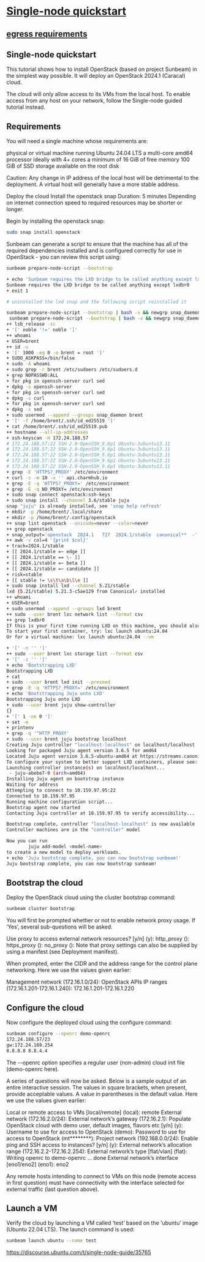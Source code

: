# **[Single-node quickstart](https://canonical.com/microstack/docs/single-node)**

## **[egress requirements](https://discourse.ubuntu.com/t/manage-a-proxied-environment/43946)**

## Single-node quickstart

This tutorial shows how to install OpenStack (based on project Sunbeam) in the simplest way possible. It will deploy an OpenStack 2024.1 (Caracal) cloud.

The cloud will only allow access to its VMs from the local host. To enable access from any host on your network, follow the Single-node guided tutorial instead.

## Requirements

You will need a single machine whose requirements are:

physical or virtual machine running Ubuntu 24.04 LTS
a multi-core amd64 processor ideally with 4+ cores
a minimum of 16 GiB of free memory
100 GiB of SSD storage available on the root disk

Caution: Any change in IP address of the local host will be detrimental to the deployment. A virtual host will generally have a more stable address.

Deploy the cloud
Install the openstack snap
Duration: 5 minutes
Depending on internet connection speed to required resources may be shorter or longer.

Begin by installing the openstack snap:

```bash
sudo snap install openstack
```

Sunbeam can generate a script to ensure that the machine has all of the required dependencies installed and is configured correctly for use in OpenStack - you can review this script using:

```bash
sunbeam prepare-node-script --bootstrap

+ echo 'Sunbeam requires the LXD bridge to be called anything except lxdbr0'
Sunbeam requires the LXD bridge to be called anything except lxdbr0
+ exit 1

# uninstalled the lxd snap and the following script reinstalled it

sunbeam prepare-node-script --bootstrap | bash -x && newgrp snap_daemon
 sunbeam prepare-node-script --bootstrap | bash -x && newgrp snap_daemon
++ lsb_release -sc
+ '[' noble '!=' noble ']'
++ whoami
+ USER=brent
++ id -u
+ '[' 1000 -eq 0 -o brent = root ']'
+ SUDO_ASKPASS=/bin/false
+ sudo -A whoami
+ sudo grep -r brent /etc/sudoers /etc/sudoers.d
+ grep NOPASSWD:ALL
+ for pkg in openssh-server curl sed
+ dpkg -s openssh-server
+ for pkg in openssh-server curl sed
+ dpkg -s curl
+ for pkg in openssh-server curl sed
+ dpkg -s sed
+ sudo usermod --append --groups snap_daemon brent
+ '[' -f /home/brent/.ssh/id_ed25519 ']'
+ cat /home/brent/.ssh/id_ed25519.pub
++ hostname --all-ip-addresses
+ ssh-keyscan -H 172.24.188.57
# 172.24.188.57:22 SSH-2.0-OpenSSH_9.6p1 Ubuntu-3ubuntu13.11
# 172.24.188.57:22 SSH-2.0-OpenSSH_9.6p1 Ubuntu-3ubuntu13.11
# 172.24.188.57:22 SSH-2.0-OpenSSH_9.6p1 Ubuntu-3ubuntu13.11
# 172.24.188.57:22 SSH-2.0-OpenSSH_9.6p1 Ubuntu-3ubuntu13.11
# 172.24.188.57:22 SSH-2.0-OpenSSH_9.6p1 Ubuntu-3ubuntu13.11
+ grep -E 'HTTPS?_PROXY' /etc/environment
+ curl -s -m 10 -x '' api.charmhub.io
+ grep -E -q 'HTTPS?_PROXY=' /etc/environment
+ grep -E -q NO_PROXY= /etc/environment
+ sudo snap connect openstack:ssh-keys
+ sudo snap install --channel 3.6/stable juju
snap "juju" is already installed, see 'snap help refresh'
+ mkdir -p /home/brent/.local/share
+ mkdir -p /home/brent/.config/openstack
++ snap list openstack --unicode=never --color=never
++ grep openstack
+ snap_output='openstack  2024.1   727  2024.1/stable  canonical**  -'
++ awk -v col=4 '{print $col}'
+ track=2024.1/stable
+ [[ 2024.1/stable =~ edge ]]
+ [[ 2024.1/stable == \- ]]
+ [[ 2024.1/stable =~ beta ]]
+ [[ 2024.1/stable =~ candidate ]]
+ risk=stable
+ [[ stable != \s\t\a\b\l\e ]]
+ sudo snap install lxd --channel 5.21/stable
lxd (5.21/stable) 5.21.3-c5ae129 from Canonical✓ installed
++ whoami
+ USER=brent
+ sudo usermod --append --groups lxd brent
++ sudo --user brent lxc network list --format csv
++ grep lxdbr0
If this is your first time running LXD on this machine, you should also run: lxd init
To start your first container, try: lxc launch ubuntu:24.04
Or for a virtual machine: lxc launch ubuntu:24.04 --vm

+ '[' -n '' ']'
++ sudo --user brent lxc storage list --format csv
+ '[' -z '' ']'
+ echo 'Bootstrapping LXD'
Bootstrapping LXD
+ cat
+ sudo --user brent lxd init --preseed
+ grep -E -q 'HTTPS?_PROXY=' /etc/environment
+ echo 'Bootstrapping Juju onto LXD'
Bootstrapping Juju onto LXD
+ sudo --user brent juju show-controller
{}
+ '[' 1 -ne 0 ']'
+ set -e
+ printenv
+ grep -q '^HTTP_PROXY'
+ sudo --user brent juju bootstrap localhost
Creating Juju controller "localhost-localhost" on localhost/localhost
Looking for packaged Juju agent version 3.6.5 for amd64
Located Juju agent version 3.6.5-ubuntu-amd64 at https://streams.canonical.com/juju/tools/agent/3.6.5/juju-3.6.5-linux-amd64.tgz
To configure your system to better support LXD containers, please see: https://documentation.ubuntu.com/lxd/en/latest/explanation/performance_tuning/
Launching controller instance(s) on localhost/localhost...
 - juju-abebe7-0 (arch=amd64)                   
Installing Juju agent on bootstrap instance
Waiting for address
Attempting to connect to 10.159.97.95:22
Connected to 10.159.97.95
Running machine configuration script...
Bootstrap agent now started
Contacting Juju controller at 10.159.97.95 to verify accessibility...

Bootstrap complete, controller "localhost-localhost" is now available
Controller machines are in the "controller" model

Now you can run
        juju add-model <model-name>
to create a new model to deploy workloads.
+ echo 'Juju bootstrap complete, you can now bootstrap sunbeam!'
Juju bootstrap complete, you can now bootstrap sunbeam!
```

## Bootstrap the cloud

Deploy the OpenStack cloud using the cluster bootstrap command:

```bash
sunbeam cluster bootstrap
```

You will first be prompted whether or not to enable network proxy usage. If ‘Yes’, several sub-questions will be asked.

Use proxy to access external network resources? [y/n] (y):
http_proxy ():
https_proxy ():
no_proxy ():
Note that proxy settings can also be supplied by using a manifest (see Deployment manifest).

When prompted, enter the CIDR and the address range for the control plane networking. Here we use the values given earlier:

Management network (172.16.1.0/24):
OpenStack APIs IP ranges (172.16.1.201-172.16.1.240): 172.16.1.201-172.16.1.220

## Configure the cloud

Now configure the deployed cloud using the configure command:

```bash
sunbeam configure --openrc demo-openrc
172.24.188.57/23
gw:172.24.189.254
8.8.8.8 8.8.4.4
```

The --openrc option specifies a regular user (non-admin) cloud init file (demo-openrc here).

A series of questions will now be asked. Below is a sample output of an entire interactive session. The values in square brackets, when present, provide acceptable values. A value in parentheses is the default value. Here we use the values given earlier:

Local or remote access to VMs [local/remote] (local): remote
External network (172.16.2.0/24):
External network’s gateway (172.16.2.1):
Populate OpenStack cloud with demo user, default images, flavors etc [y/n] (y):
Username to use for access to OpenStack (demo):
Password to use for access to OpenStack (mt********):
Project network (192.168.0.0/24):
Enable ping and SSH access to instances? [y/n] (y):
External network’s allocation range (172.16.2.2-172.16.2.254):
External network’s type [flat/vlan] (flat):
Writing openrc to demo-openrc ... done
External network’s interface [eno1/eno2] (eno1): eno2

Any remote hosts intending to connect to VMs on this node (remote access in first question) must have connectivity with the interface selected for external traffic (last question above).

## Launch a VM

Verify the cloud by launching a VM called ‘test’ based on the ‘ubuntu’ image (Ubuntu 22.04 LTS). The launch command is used:

```bash
sunbeam launch ubuntu --name test
```

<https://discourse.ubuntu.com/t/single-node-guide/35765>
